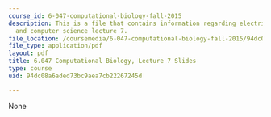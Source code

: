 ```yaml
---
course_id: 6-047-computational-biology-fall-2015
description: This is a file that contains information regarding electrical engineering
  and computer science lecture 7.
file_location: /coursemedia/6-047-computational-biology-fall-2015/94dc08a6aded73bc9aea7cb22267245d_MIT6_047F15_Lecture07.pdf
file_type: application/pdf
layout: pdf
title: 6.047 Computational Biology, Lecture 7 Slides
type: course
uid: 94dc08a6aded73bc9aea7cb22267245d

---
```

None